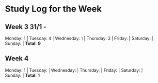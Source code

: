 # Study Log for the Week
## Week 3 31/1 - 
Monday: 1 | Tuesday: 4 | Wednesday: 1 | Thursday: 3 | Friday:  | Saturday:  | Sunday:  | **Total**: **9**

## Week 4
Monday: 1 | Tuesday:  | Wednesday:  | Thursday:  | Friday:  | Saturday:  | Sunday:  | **Total**: **1**
